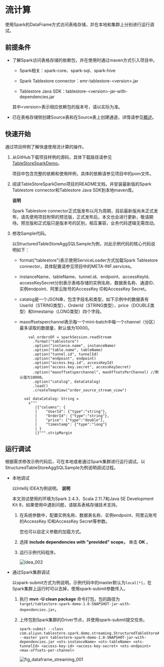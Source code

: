 流计算 
========================

使用Spark的DataFrame方式访问表格存储，并在本地和集群上分别进行运行调试。

前提条件 
-------------------------

* 了解Spark访问表格存储的依赖包，并在使用时通过maven方式引入项目中。

  * Spark相关：spark-core、spark-sql、spark-hive

    
  
  * Spark Tablestore connector：emr-tablestore-\<version\>.jar

    
  
  * Tablestore Java SDK：tablestore-\<version\>-jar-with-dependencies.jar

    
  

  

  其中\<version\>表示相应依赖包的版本号，请以实际为准。
  

* 已在表格存储侧创建Source表和在Source表上创建通道，详情请参见[概述](/cn.zh-CN/快速入门/概述.md)。

  






快速开始 
-------------------------

通过项目样例了解快速使用流计算的操作。

1. 从GitHub下载项目样例的源码，具体下载路径请参见[TableStoreSparkDemo](https://github.com/aliyun/tablestore-examples/tree/master/feature/TableStoreSparkDemo)。

   项目中包含完整的依赖和使用样例，具体的依赖请参见项目中的pom文件。
   

2. 阅读TableStoreSparkDemo项目的README文档，并安装最新版的Spark Tablestore connector和Tablestore Java SDK到本地maven库。

   **说明**

   Spark Tablestore connector正式版发布以月为周期，目前最新版尚未正式发布，请先使用项目附带的预览版，正式发布后，本文也会进行更新，敬请期待。预览版和正式版只是版本号的区别，相互兼容，业务代码逻辑无需改动。
   

3. 修改Sample代码。

   以StructuredTableStoreAggSQLSample为例，对此示例代码的核心代码说明如下：
   * format("tablestore")表示使用ServiceLoader方式加载Spark Tablestore connector，具体配置请参见项目中的META-INF.services。

     
   
   * instanceName、tableName、tunnel.id、endpoint、accessKeyId、accessKeySecret分别表示表格存储的实例名称、数据表名称、通道ID、实例endpoint、阿里云账号的AccessKey ID和AccessKey Secret。

     
   
   * catalog是一个JSON串，包含字段名和类型，如下示例中的数据表有UserId（STRING类型）、OrderId（STRING类型）、price（DOUBLE类型）和timestamp（LONG类型）四个字段。

     
   
   * maxoffsetsperchannel表示每一个mini-batch中每一个channel（分区）最多读取的数据量，默认值为10000。

             val ordersDF = sparkSession.readStream
               .format("tablestore")
               .option("instance.name", instanceName)
               .option("table.name", tableName)
               .option("tunnel.id", tunnelId)
               .option("endpoint", endpoint)
               .option("access.key.id", accessKeyId)
               .option("access.key.secret", accessKeySecret)
               .option("maxoffsetsperchannel", maxOffsetsPerChannel) //默认值为10000。
               .option("catalog", dataCatalog)
               .load()
               .createTempView("order_source_stream_view")
         
           val dataCatalog: String =
             s"""
                |{"columns": {
                |    "UserId": {"type":"string"},
                |    "OrderId": {"type":"string"},
                |    "price": {"type":"double"},
                |    "timestamp": {"type":"long"}
                | }
                |}""".stripMargin

     
   

   






运行调试 
-------------------------

根据需求修改示例代码后，可在本地或者通过Spark集群进行运行调试。以StructuredTableStoreAggSQLSample为例说明调试过程。

* 本地调试

  以Intellij IDEA为例说明。
  **说明**

  本文测试使用的环境为Spark 2.4.3、Scala 2.11.7和Java SE Development Kit 8，如果使用中遇到问题，请联系表格存储技术支持。
  1. 在系统参数中，配置实例名称、数据表名称、实例endpoint、阿里云账号的AccessKey ID和AccessKey Secret等参数。

     您也可以自定义参数的加载方式。
     
  
  2. 选择 **include dependencies with "provided" scope，** 单击 **OK** 。

     
  
  3. 运行示例代码程序。

     ![idea_002](//static-aliyun-doc.oss-cn-hangzhou.aliyuncs.com/assets/img/zh-CN/1168269951/p163831.png)
     
  

  

* 通过Spark集群调试

  以spark-submit方式为例说明。示例代码中的master默认为`local[*]`，在Spark集群上运行时可以去掉，使用spark-submit参数传入。
  1. 执行 **mvn -U clean package** 命令打包，包的路径为`target/tablestore-spark-demo-1.0-SNAPSHOT-jar-with-dependencies.jar`。

     
  
  2. 上传包到Spark集群的Driver节点，并使用spark-submit提交任务。

         spark-submit --class com.aliyun.tablestore.spark.demo.streaming.StructuredTableStoreAggSQLSample --master yarn tablestore-spark-demo-1.0-SNAPSHOT-jar-with-dependencies.jar <ots-instanceName> <ots-tableName> <ots-tunnelId> <access-key-id> <access-key-secret> <ots-endpoint> <max-offsets-per-channel>

     

     ![fig_dataframe_streaming_001](//static-aliyun-doc.oss-cn-hangzhou.aliyuncs.com/assets/img/zh-CN/1168269951/p163832.png)
     
  

  




